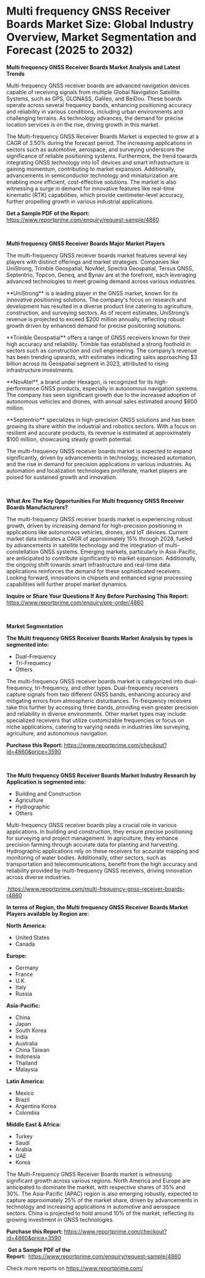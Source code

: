 <p><h1>Multi frequency GNSS Receiver Boards Market Size: Global Industry Overview, Market Segmentation and Forecast (2025 to 2032)</h1></p><p><strong>Multi frequency GNSS Receiver Boards Market Analysis and Latest Trends</strong></p>
<p><p>Multi-frequency GNSS receiver boards are advanced navigation devices capable of receiving signals from multiple Global Navigation Satellite Systems, such as GPS, GLONASS, Galileo, and BeiDou. These boards operate across several frequency bands, enhancing positioning accuracy and reliability in various conditions, including urban environments and challenging terrains. As technology advances, the demand for precise location services is on the rise, driving growth in this market.</p><p>The Multi-frequency GNSS Receiver Boards Market is expected to grow at a CAGR of 3.50% during the forecast period. The increasing applications in sectors such as automotive, aerospace, and surveying underscore the significance of reliable positioning systems. Furthermore, the trend towards integrating GNSS technology into IoT devices and smart infrastructure is gaining momentum, contributing to market expansion. Additionally, advancements in semiconductor technology and miniaturization are enabling more efficient, cost-effective solutions. The market is also witnessing a surge in demand for innovative features like real-time kinematic (RTK) capabilities, which provide centimeter-level accuracy, further propelling growth in various industrial applications.</p></p>
<p><strong>Get a Sample PDF of the Report:&nbsp;</strong> <a href="https://www.reportprime.com/enquiry/request-sample/4860?utm_campaign=3510&utm_medium=2&utm_source=Github&utm_content=ia&utm_term=19032025&utm_id=multi-frequency-gnss-receiver-boards">https://www.reportprime.com/enquiry/request-sample/4860</a></p>
<p>&nbsp;</p>
<p><strong>Multi frequency GNSS Receiver Boards Major Market Players</strong></p>
<p><p>The multi-frequency GNSS receiver boards market features several key players with distinct offerings and market strategies. Companies like UniStrong, Trimble Geospatial, NovAtel, Spectra Geospatial, Tersus GNSS, Septentrio, Topcon, Geneq, and Bynav are at the forefront, each leveraging advanced technologies to meet growing demand across various industries.</p><p>**UniStrong** is a leading player in the GNSS market, known for its innovative positioning solutions. The company's focus on research and development has resulted in a diverse product line catering to agriculture, construction, and surveying sectors. As of recent estimates, UniStrong’s revenue is projected to exceed $200 million annually, reflecting robust growth driven by enhanced demand for precise positioning solutions.</p><p>**Trimble Geospatial** offers a range of GNSS receivers known for their high accuracy and reliability. Trimble has established a strong foothold in sectors such as construction and civil engineering. The company’s revenue has been trending upwards, with estimates indicating sales approaching $3 billion across its Geospatial segment in 2023, attributed to rising infrastructure investments.</p><p>**NovAtel**, a brand under Hexagon, is recognized for its high-performance GNSS products, especially in autonomous navigation systems. The company has seen significant growth due to the increased adoption of autonomous vehicles and drones, with annual sales estimated around $600 million.</p><p>**Septentrio** specializes in high-precision GNSS solutions and has been growing its share within the industrial and robotics sectors. With a focus on resilient and accurate products, its revenue is estimated at approximately $100 million, showcasing steady growth potential.</p><p>The multi-frequency GNSS receiver boards market is expected to expand significantly, driven by advancements in technology, increased automation, and the rise in demand for precision applications in various industries. As automation and localization technologies proliferate, market players are poised for sustained growth and innovation.</p></p>
<p>&nbsp;</p>
<p><strong>What Are The Key Opportunities For Multi frequency GNSS Receiver Boards Manufacturers?</strong></p>
<p><p>The multi-frequency GNSS receiver boards market is experiencing robust growth, driven by increasing demand for high-precision positioning in applications like autonomous vehicles, drones, and IoT devices. Current market data indicates a CAGR of approximately 15% through 2028, fueled by advancements in satellite technology and the integration of multi-constellation GNSS systems. Emerging markets, particularly in Asia-Pacific, are anticipated to contribute significantly to market expansion. Additionally, the ongoing shift towards smart infrastructure and real-time data applications reinforces the demand for these sophisticated receivers. Looking forward, innovations in chipsets and enhanced signal processing capabilities will further propel market dynamics.</p></p>
<p><strong>Inquire or Share Your Questions If Any Before Purchasing This Report:</strong> <a href="https://www.reportprime.com/enquiry/pre-order/4860?utm_campaign=3510&utm_medium=2&utm_source=Github&utm_content=ia&utm_term=19032025&utm_id=multi-frequency-gnss-receiver-boards">https://www.reportprime.com/enquiry/pre-order/4860</a></p>
<p>&nbsp;</p>
<p><strong>Market Segmentation</strong></p>
<p><strong>The Multi frequency GNSS Receiver Boards Market Analysis by types is segmented into:</strong></p>
<p><ul><li>Dual-Frequency</li><li>Tri-Frequency</li><li>Others</li></ul></p>
<p><p>The multi-frequency GNSS receiver boards market is categorized into dual-frequency, tri-frequency, and other types. Dual-frequency receivers capture signals from two different GNSS bands, enhancing accuracy and mitigating errors from atmospheric disturbances. Tri-frequency receivers take this further by accessing three bands, providing even greater precision and reliability in diverse environments. Other market types may include specialized receivers that utilize customizable frequencies or focus on niche applications, catering to varying needs in industries like surveying, agriculture, and autonomous navigation.</p></p>
<p><strong>Purchase this Report:&nbsp;</strong><a href="https://www.reportprime.com/checkout?id=4860&price=3590&utm_campaign=3510&utm_medium=2&utm_source=Github&utm_content=ia&utm_term=19032025&utm_id=multi-frequency-gnss-receiver-boards">https://www.reportprime.com/checkout?id=4860&price=3590</a></p>
<p>&nbsp;</p>
<p><strong>The Multi frequency GNSS Receiver Boards Market Industry Research by Application is segmented into:</strong></p>
<p><ul><li>Building and Construction</li><li>Agriculture</li><li>Hydrographic</li><li>Others</li></ul></p>
<p><p>Multi-frequency GNSS receiver boards play a crucial role in various applications. In building and construction, they ensure precise positioning for surveying and project management. In agriculture, they enhance precision farming through accurate data for planting and harvesting. Hydrographic applications rely on these receivers for accurate mapping and monitoring of water bodies. Additionally, other sectors, such as transportation and telecommunications, benefit from the high accuracy and reliability provided by multi-frequency GNSS receivers, driving innovation across diverse industries.</p></p>
<p><a href="https://www.reportprime.com/multi-frequency-gnss-receiver-boards-r4860?utm_campaign=3510&utm_medium=2&utm_source=Github&utm_content=ia&utm_term=19032025&utm_id=multi-frequency-gnss-receiver-boards">&nbsp;https://www.reportprime.com/multi-frequency-gnss-receiver-boards-r4860</a></p>
<p><strong>In terms of Region, the Multi frequency GNSS Receiver Boards Market Players available by Region are:</strong></p>
<p>
    <p> <strong> North America: </strong>
        <ul>
            <li>United States</li>
            <li>Canada</li>
        </ul>
        </p> 
    <p> <strong> Europe: </strong>
        <ul>
            <li>Germany</li>
            <li>France</li>
            <li>U.K.</li>
            <li>Italy</li>
            <li>Russia</li>
        </ul>
        </p> 
    <p> <strong> Asia-Pacific: </strong>
        <ul>
            <li>China</li>
            <li>Japan</li>
            <li>South Korea</li>
            <li>India</li>
            <li>Australia</li>
            <li>China Taiwan</li>
            <li>Indonesia</li>
            <li>Thailand</li>
            <li>Malaysia</li>
        </ul>
        </p> 
    <p> <strong> Latin America: </strong>
        <ul>
            <li>Mexico</li>
            <li>Brazil</li>
            <li>Argentina Korea</li>
            <li>Colombia</li>
        </ul>
        </p> 
    <p> <strong> Middle East & Africa: </strong>
        <ul>
            <li>Turkey</li>
            <li>Saudi</li>
            <li>Arabia</li>
            <li>UAE</li>
            <li>Korea</li>
        </ul>
    </p>
    </p>
<p><p>The Multi-Frequency GNSS Receiver Boards market is witnessing significant growth across various regions. North America and Europe are anticipated to dominate the market, with respective shares of 35% and 30%. The Asia-Pacific (APAC) region is also emerging robustly, expected to capture approximately 25% of the market share, driven by advancements in technology and increasing applications in automotive and aerospace sectors. China is projected to hold around 10% of the market, reflecting its growing investment in GNSS technologies.</p></p>
<p><strong>Purchase this Report: </strong><a href="https://www.reportprime.com/checkout?id=4860&price=3590&utm_campaign=3510&utm_medium=2&utm_source=Github&utm_content=ia&utm_term=19032025&utm_id=multi-frequency-gnss-receiver-boards">https://www.reportprime.com/checkout?id=4860&price=3590</a></p>
<p>&nbsp;<strong>Get a Sample PDF of the Report:&nbsp;&nbsp;</strong><a href="https://www.reportprime.com/enquiry/request-sample/4860?utm_campaign=3510&utm_medium=2&utm_source=Github&utm_content=ia&utm_term=19032025&utm_id=multi-frequency-gnss-receiver-boards">https://www.reportprime.com/enquiry/request-sample/4860</a></p>
<p><strong></strong></p>
<p>Check more reports on <a href="https://www.reportprime.com/?utm_campaign=3510&utm_medium=2&utm_source=Github&utm_content=ia&utm_term=19032025&utm_id=multi-frequency-gnss-receiver-boards">https://www.reportprime.com/</a></p>